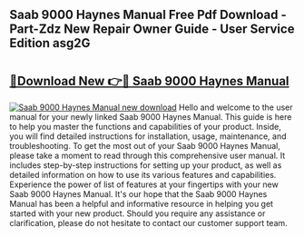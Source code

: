 ## Saab 9000 Haynes Manual Free Pdf Download - Part-Zdz New Repair Owner Guide - User Service Edition asg2G

# <h2><a href="http://bc7569.oget.top/?id=Saab+9000+Haynes+Manual">🔗Download New 👉🔴 Saab 9000 Haynes Manual</a></h2>

[![Saab 9000 Haynes Manual new download](https://i.imgur.com/5g1atiW.png)](http://bc7569.oget.top/?id=Saab+9000+Haynes+Manual)
Hello and welcome to the user manual for your newly linked Saab 9000 Haynes Manual. This guide is here to help you master the functions and capabilities of your product. Inside, you will find detailed instructions for installation, usage, maintenance, and troubleshooting. To get the most out of your Saab 9000 Haynes Manual, please take a moment to read through this comprehensive user manual. It includes step-by-step instructions for setting up your product, as well as detailed information on how to use its various features and capabilities. Experience the power of list of features at your fingertips with your new Saab 9000 Haynes Manual. It's our hope that the Saab 9000 Haynes Manual has been a helpful and informative resource in helping you get started with your new product. Should you require any assistance or clarification, please do not hesitate to contact our customer support team.
